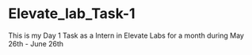 # Elevate_lab_Task-1
This is my Day 1 Task as a Intern in Elevate Labs for a month during May 26th - June 26th
